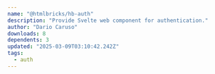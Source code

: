 ```yaml
---
name: "@htmlbricks/hb-auth"
description: "Provide Svelte web component for authentication."
author: "Dario Caruso"
downloads: 8
dependents: 3
updated: "2025-03-09T03:10:42.242Z"
tags: 
  - auth
---
```

